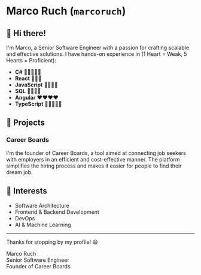 # Marco Ruch (`marcoruch`)

## 👋 Hi there!

I'm Marco, a Senior Software Engineer with a passion for crafting scalable and effective solutions. I have hands-on experience in (1 Heart = Weak, 5 Hearts = Proficient):

- **C#**         💚💚💚💚💚
- **React**      💙💙💙
- **JavaScript** 💛💛💛💛
- **SQL**        💜💜💜💜
- **Angular**    ❤️❤️❤️❤️
- **TypeScript** 🤍🤍🤍🤍🤍

## 🚀 Projects

### **Career Boards**
I'm the founder of Career Boards, a tool aimed at connecting job seekers with employers in an efficient and cost-effective manner. The platform simplifies the hiring process and makes it easier for people to find their dream job.

## 🌱 Interests

- Software Architecture
- Frontend & Backend Development
- DevOps
- AI & Machine Learning

---

Thanks for stopping by my profile! 😄

Marco Ruch  
Senior Software Engineer  
Founder of Career Boards
